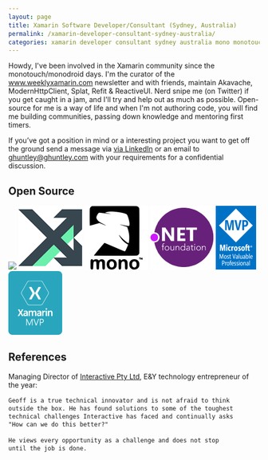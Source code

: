 ```yaml
---
layout: page
title: Xamarin Software Developer/Consultant (Sydney, Australia)
permalink: /xamarin-developer-consultant-sydney-australia/
categories: xamarin developer consultant sydney australia mono monotouch monodroid reactiveui mvvmcross xamarin-forms xamarin-ios xamarin-android refit akavache polly reactive-extensions cqrs ddd devops azure microservices nuget octopusdeploy teamcity appveyor coreclr corefx
---
```


Howdy, I've been involved in the Xamarin community since the ​monotouch/monodroid days. I'm the curator of the <a href="https://www.weeklyxamarin.com/">www.weeklyxamarin.com</a> newsletter and with friends, maintain Akavache, ModernHttpClient, Splat, Refit & ReactiveUI. Nerd snipe me (on Twitter) if you get caught in a jam, and I'll try and help out as much as possible. Open-source for me is a way of life and when I'm not authoring code, you will find me building communities, passing down knowledge and mentoring first timers.

If you’ve got a position in mind or a interesting project you want to get off the ground send a message via [via LinkedIn](https://www.linkedin.com/in/geoffreyhuntley) or an email to <a href="mailto:ghuntley@ghuntley.com?Subject='Xamarin Engagement'">ghuntley@ghuntley.com</a> with your requirements for a confidential discussion. 

## Open Source

<a style="background: none; !important" href="http://reactiveui.net/"><img src="reactiveui.png"/></a> <a style="background: none; !important" href="https://github.com/MvvmCross"><img src="mvvmcross.png"/></a> <a style="background: none; !important" href="http://www.mono-project.com/"><img src="mono.png"/></a> <a style="background: none; !important" href="http://github.com/dotnet/"><img src="dotnet.png"/></a> <a style="background: none; !important" href="https://mvp.microsoft.com/en-us/mvp/Geoffrey  Huntley-5002346"><img src="microsoft-mvp.png"/></a> <a style="background: none; !important" href="https://xamarin.com/mvp"><img src="xamarin-mvp.png"/></a>

## References

Managing Director of [Interactive Pty Ltd](http://www.interactive.com.au/), E&Y technology entrepreneur of the year:

    Geoff is a true technical innovator and is not afraid to think
    outside the box. He has found solutions to some of the toughest
    technical challenges Interactive has faced and continually asks
    "How can we do this better?"

    He views every opportunity as a challenge and does not stop 
    until the job is done.
